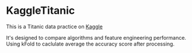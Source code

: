 # KaggleTitanic

This is a Titanic data practice on [Kaggle](https://www.kaggle.com/c/titanic)

It's designed to compare algorithms and feature engineering performance.
Using kFold to caclulate average the accuracy score after processing.
